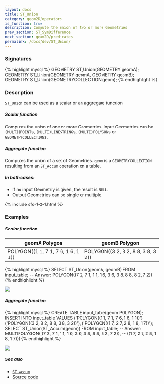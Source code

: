 ```yaml
---
layout: docs
title: ST_Union
category: geom2D/operators
is_function: true
description: Compute the union of two or more Geometries
prev_section: ST_SymDifference
next_section: geom2D/predicates
permalink: /docs/dev/ST_Union/
---
```


### Signatures

{% highlight mysql %}
GEOMETRY ST_Union(GEOMETRY geomA);
GEOMETRY ST_Union(GEOMETRY geomA, GEOMETRY geomB);
GEOMETRY ST_Union(GEOMETRYCOLLECTION geom);
{% endhighlight %}

### Description

`ST_Union` can be used as a scalar or an aggregate function.

##### Scalar function

Computes the union of one or more Geometries.
Input Geometries can be `(MULTI)POINT`s, `(MULTI)LINESTRING`s, `(MULTI)POLYGON`s or `GEOMETRYCOLLECTION`s.

##### Aggregate function
Computes the union of a set of Geometries.
`geom` is a `GEOMETRYCOLLECTION` resulting from an `ST_Accum` operation on a table.

##### In both cases:
  * If no input Geometriy is given, the result is `NULL`.
  * Output Geometries can be single or multiple.

{% include sfs-1-2-1.html %}

### Examples

##### Scalar function

| geomA Polygon                      | geomB Polygon                      |
|------------------------------------|------------------------------------|
| POLYGON((1 1, 7 1, 7 6, 1 6, 1 1)) | POLYGON((3 2, 8 2, 8 8, 3 8, 3 2)) |

{% highlight mysql %}
SELECT ST_Union(geomA, geomB) FROM input_table;
-- Answer: POLYGON((7 2, 7 1, 1 1, 1 6, 3 6, 3 8, 8 8, 8 2, 7 2))
{% endhighlight %}

<img class="displayed" src="../ST_Union_1.png"/>

##### Aggregate function

{% highlight mysql %}
CREATE TABLE input_table(geom POLYGON);
INSERT INTO input_table VALUES
     ('POLYGON((1 1, 7 1, 7 6, 1 6, 1 1))'),
     ('POLYGON((3 2, 8 2, 8 8, 3 8, 3 2))'),
     ('POLYGON((1 7, 2 7, 2 8, 1 8, 1 7))');
SELECT ST_Union(ST_Accum(geom)) FROM input_table;
-- Answer: MULTIPOLYGON(((7 2, 7 1, 1 1, 1 6, 3 6, 3 8, 8 8, 8 2, 7 2)),
--                       ((1 7, 2 7, 2 8, 1 8, 1 7)))
{% endhighlight %}

<img class="displayed" src="../ST_Union_2.png"/>

##### See also

* [`ST_Accum`](../ST_Accum)
* <a href="https://github.com/orbisgis/h2gis/blob/master/h2spatial/src/main/java/org/h2gis/h2spatial/internal/function/spatial/operators/ST_Union.java" target="_blank">Source code</a>

